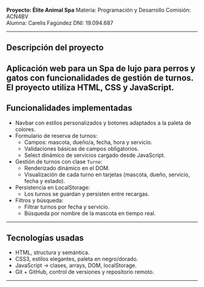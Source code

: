 **Proyecto: Élite Animal Spa**
Materia: Programación y Desarrollo
Comisión: ACN4BV  
Alumna: Carelis Fagúndez
DNI: 19.094.687
________________________________________________________________________
## Descripción del proyecto
Aplicación web para un Spa de lujo para perros y gatos con funcionalidades de gestión de turnos.  
El proyecto utiliza HTML, CSS y JavaScript.  
------------
##  Funcionalidades implementadas 
- Navbar con estilos personalizados y botones adaptados a la paleta de colores.  
- Formulario de reserva de turnos:
  - Campos: mascota, dueño/a, fecha, hora y servicio.
  - Validaciones básicas de campos obligatorios.
  - Select dinámico de servicios cargado desde JavaScript.
- Gestión de turnos con clase `Turno`:
  - Renderizado dinámico en el DOM.
  - Visualización de cada turno en tarjetas (mascota, dueño, servicio, fecha y estado).
- Persistencia en LocalStorage:
  - Los turnos se guardan y persisten entre recargas.
- Filtros y búsqueda:
  - Filtrar turnos por fecha y servicio.
  - Búsqueda por nombre de la mascota en tiempo real.
------------
##  Tecnologías usadas
- HTML, structura y semántica.  
- CSS3, estilos elegantes, paleta en negro/dorado.  
- JavaScript → clases, arrays, DOM, localStorage.  
- Git + GitHub, control de versiones y repositorio remoto.  
------------
